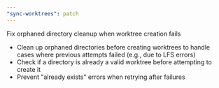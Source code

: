 ```yaml
---
"sync-worktrees": patch
---
```


Fix orphaned directory cleanup when worktree creation fails

- Clean up orphaned directories before creating worktrees to handle cases where previous attempts failed (e.g., due to LFS errors)
- Check if a directory is already a valid worktree before attempting to create it
- Prevent "already exists" errors when retrying after failures